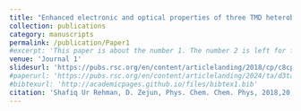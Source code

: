 ```yaml
---
title: "Enhanced electronic and optical properties of three TMD heterobilayers "
collection: publications
category: manuscripts
permalink: /publication/Paper1
#excerpt: 'This paper is about the number 1. The number 2 is left for future work.'
venue: 'Journal 1'
slidesurl: 'https://pubs.rsc.org/en/content/articlelanding/2018/cp/c8cp02995d/unauth'
#paperurl: 'https://pubs.rsc.org/en/content/articlelanding/2024/ta/d3ta07106e'
#bibtexurl: 'http://academicpages.github.io/files/bibtex1.bib'
citation: 'Shafiq Ur Rehman, D. Zejun, Phys. Chem. Chem. Phys, 2018,20, 16604-16614'
---
```

